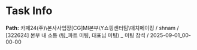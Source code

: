 # Task Info

**Path:** 카페24(주)\본사사업장\[CG]MI본부\Y쇼핑센터팀\매치메이킹 / shnam / [322624] 본부 내 소통 (팀_파트 미팅, 대표님 미팅) _ 미팅 참석 / 2025-09-01_00-00-00

